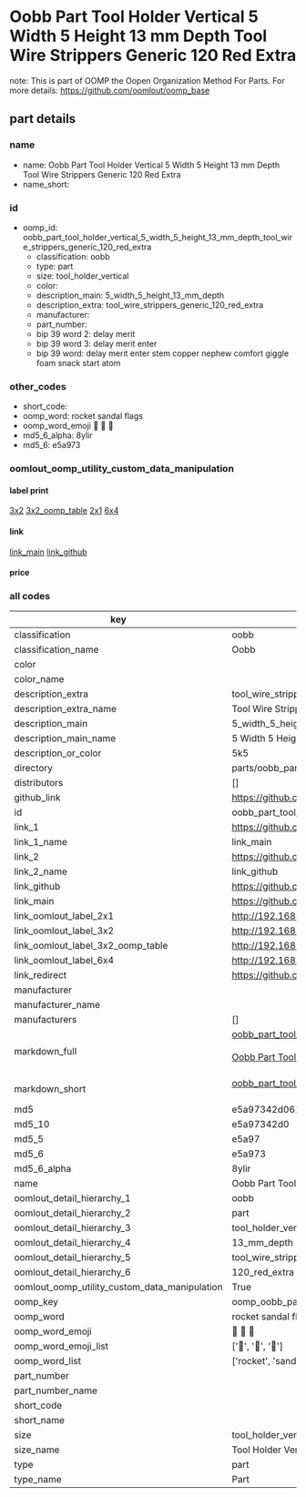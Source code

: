 # Oobb Part Tool Holder Vertical 5 Width 5 Height 13 mm Depth Tool Wire Strippers Generic 120 Red Extra  

note: This is part of OOMP the Oopen Organization Method For Parts. For more details: https://github.com/oomlout/oomp_base

##  part details
  







### name
* name: Oobb Part Tool Holder Vertical 5 Width 5 Height 13 mm Depth Tool Wire Strippers Generic 120 Red Extra
* name_short: 
### id
* oomp_id: oobb_part_tool_holder_vertical_5_width_5_height_13_mm_depth_tool_wire_strippers_generic_120_red_extra
  * classification: oobb
  * type: part
  * size: tool_holder_vertical
  * color: 
  * description_main: 5_width_5_height_13_mm_depth
  * description_extra: tool_wire_strippers_generic_120_red_extra
  * manufacturer: 
  * part_number: 
  * bip 39 word 2: delay merit
  * bip 39 word 3: delay merit enter
  * bip 39 word: delay merit enter stem copper nephew comfort giggle foam snack start atom

### other_codes
* short_code: 
* oomp_word: rocket sandal flags
* oomp_word_emoji :rocket: :sandal: :flags:
* md5_6_alpha: 8ylir
* md5_6: e5a973






### oomlout_oomp_utility_custom_data_manipulation
#### label print
[3x2](http://192.168.1.245:1112/?label=oomp%208ylir)
[3x2_oomp_table](http://192.168.1.108:1112/?label=oomp%208ylir)
[2x1](http://192.168.1.242:1112/?label=oomp%208ylir)
[6x4](http://192.168.1.55:1112/?label=oomp%208ylir)    

#### link

[link_main](https://github.com/oomlout/oomlout_oomp_version_1_messy/tree/main/parts/oobb_part_tool_holder_vertical_5_width_5_height_13_mm_depth_tool_wire_strippers_generic_120_red_extra) [link_github](https://github.com/oomlout/oomlout_oomp_version_1_messy/tree/main/parts/oobb_part_tool_holder_vertical_5_width_5_height_13_mm_depth_tool_wire_strippers_generic_120_red_extra)                             

#### price







### all codes 
| key | value |  
| --- | --- |  
| classification | oobb |  
| classification_name | Oobb |  
| color |  |  
| color_name |  |  
| description_extra | tool_wire_strippers_generic_120_red_extra |  
| description_extra_name | Tool Wire Strippers Generic 120 Red Extra |  
| description_main | 5_width_5_height_13_mm_depth |  
| description_main_name | 5 Width 5 Height 13 mm Depth |  
| description_or_color | 5k5 |  
| directory | parts/oobb_part_tool_holder_vertical_5_width_5_height_13_mm_depth_tool_wire_strippers_generic_120_red_extra |  
| distributors | [] |  
| github_link | https://github.com/oomlout/oomlout_oomp_part_src/tree/main/parts/oobb_part_tool_holder_vertical_5_width_5_height_13_mm_depth_tool_wire_strippers_generic_120_red_extra |  
| id | oobb_part_tool_holder_vertical_5_width_5_height_13_mm_depth_tool_wire_strippers_generic_120_red_extra |  
| link_1 | https://github.com/oomlout/oomlout_oomp_version_1_messy/tree/main/parts/oobb_part_tool_holder_vertical_5_width_5_height_13_mm_depth_tool_wire_strippers_generic_120_red_extra |  
| link_1_name | link_main |  
| link_2 | https://github.com/oomlout/oomlout_oomp_version_1_messy/tree/main/parts/oobb_part_tool_holder_vertical_5_width_5_height_13_mm_depth_tool_wire_strippers_generic_120_red_extra |  
| link_2_name | link_github |  
| link_github | https://github.com/oomlout/oomlout_oomp_version_1_messy/tree/main/parts/oobb_part_tool_holder_vertical_5_width_5_height_13_mm_depth_tool_wire_strippers_generic_120_red_extra |  
| link_main | https://github.com/oomlout/oomlout_oomp_version_1_messy/tree/main/parts/oobb_part_tool_holder_vertical_5_width_5_height_13_mm_depth_tool_wire_strippers_generic_120_red_extra |  
| link_oomlout_label_2x1 | http://192.168.1.242:1112/?label=oomp%208ylir |  
| link_oomlout_label_3x2 | http://192.168.1.245:1112/?label=oomp%208ylir |  
| link_oomlout_label_3x2_oomp_table | http://192.168.1.108:1112/?label=oomp%208ylir |  
| link_oomlout_label_6x4 | http://192.168.1.55:1112/?label=oomp%208ylir |  
| link_redirect | https://github.com/oomlout/oomlout_oomp_version_1_messy/tree/main/parts/oobb_part_tool_holder_vertical_5_width_5_height_13_mm_depth_tool_wire_strippers_generic_120_red_extra |  
| manufacturer |  |  
| manufacturer_name |  |  
| manufacturers | [] |  
| markdown_full | [oobb_part_tool_holder_vertical_5_width_5_height_13_mm_depth_tool_wire_strippers_generic_120_red_extra](none)<br>[](none)<br>[Oobb Part Tool Holder Vertical 5 Width 5 Height 13 Mm Depth Tool Wire Strippers Generic 120 Red Extra](none)<br><br> |  
| markdown_short | [oobb_part_tool_holder_vertical_5_width_5_height_13_mm_depth_tool_wire_strippers_generic_120_red_extra](none)<br><br> |  
| md5 | e5a97342d061e5c65117fd5496e2e1cf |  
| md5_10 | e5a97342d0 |  
| md5_5 | e5a97 |  
| md5_6 | e5a973 |  
| md5_6_alpha | 8ylir |  
| name | Oobb Part Tool Holder Vertical 5 Width 5 Height 13 mm Depth Tool Wire Strippers Generic 120 Red Extra |  
| oomlout_detail_hierarchy_1 | oobb |  
| oomlout_detail_hierarchy_2 | part |  
| oomlout_detail_hierarchy_3 | tool_holder_vertical |  
| oomlout_detail_hierarchy_4 | 13_mm_depth |  
| oomlout_detail_hierarchy_5 | tool_wire_strippers_generic |  
| oomlout_detail_hierarchy_6 | 120_red_extra |  
| oomlout_oomp_utility_custom_data_manipulation | True |  
| oomp_key | oomp_oobb_part_tool_holder_vertical_5_width_5_height_13_mm_depth_tool_wire_strippers_generic_120_red_extra |  
| oomp_word | rocket sandal flags |  
| oomp_word_emoji | :rocket: :sandal: :flags: |  
| oomp_word_emoji_list | [':rocket:', ':sandal:', ':flags:'] |  
| oomp_word_list | ['rocket', 'sandal', 'flags'] |  
| part_number |  |  
| part_number_name |  |  
| short_code |  |  
| short_name |  |  
| size | tool_holder_vertical |  
| size_name | Tool Holder Vertical |  
| type | part |  
| type_name | Part |  
